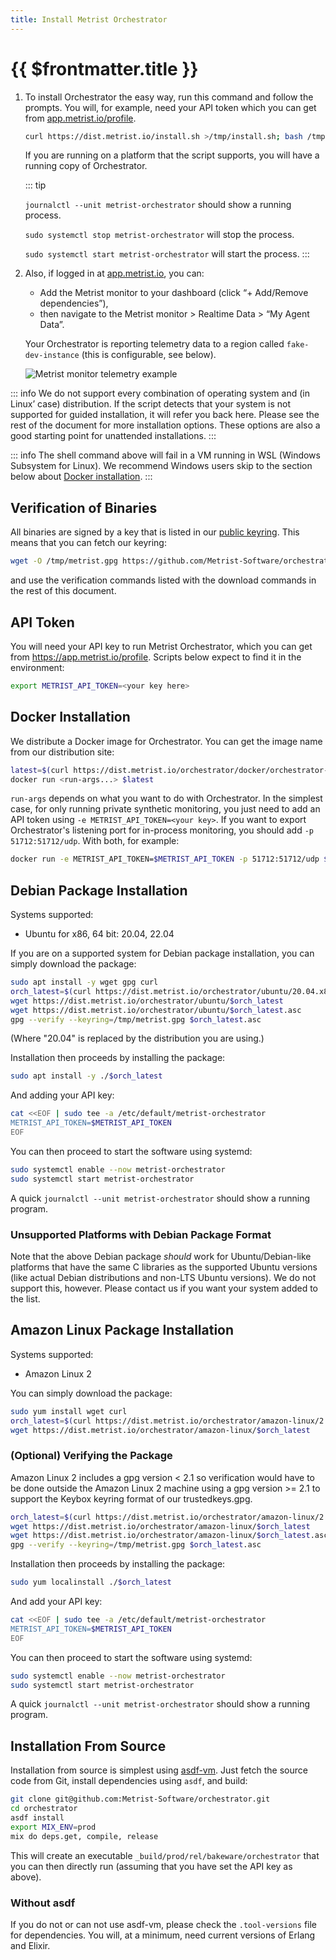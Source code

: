 ```yaml
---
title: Install Metrist Orchestrator
---
```


# {{ $frontmatter.title }}

1. To install Orchestrator the easy way, run this command and follow the prompts. You will, for example, need your API token which you can get from [app.metrist.io/profile](https://app.metrist.io/profile).

	```sh
	curl https://dist.metrist.io/install.sh >/tmp/install.sh; bash /tmp/install.sh
	```

	If you are running on a platform that the script supports, you will have a running copy of Orchestrator.

	::: tip

	`journalctl --unit metrist-orchestrator` should show a running process.

	`sudo systemctl stop metrist-orchestrator` will stop the process.

	`sudo systemctl start metrist-orchestrator` will start the process.
	:::

1. Also, if logged in at [app.metrist.io](https://app.metrist.io/), you can:

	- Add the Metrist monitor to your dashboard (click “+ Add/Remove dependencies”),
	- then navigate to the Metrist monitor > Realtime Data > “My Agent Data”.

	Your Orchestrator is reporting telemetry data to a region called `fake-dev-instance` (this is configurable, see below).

	![Metrist monitor telemetry example](/images/fake-dev-instance-monitor-running.png)

::: info
We do not support every combination of operating system and (in Linux’ case) distribution. If the script detects that your system is not supported for guided installation, it will refer you back here. Please see the rest of the document for more installation options. These options are also a good starting point for unattended installations.
:::

::: info
The shell command above will fail in a VM running in WSL (Windows Subsystem for Linux). We recommend Windows users skip to the section below about [Docker installation](#docker-installation).
:::

## Verification of Binaries

All binaries are signed by a key that is listed in our [public keyring](https://github.com/Metrist-Software/orchestrator/blob/dist/trustedkeys.gpg?raw=true). This means that you can fetch our keyring:

```sh
wget -O /tmp/metrist.gpg https://github.com/Metrist-Software/orchestrator/blob/dist/trustedkeys.gpg?raw=true
```

and use the verification commands listed with the download commands in the rest of this document.

## API Token

You will need your API key to run Metrist Orchestrator, which you can get from https://app.metrist.io/profile. Scripts below expect to find it in the environment:

```sh
export METRIST_API_TOKEN=<your key here>
```

## Docker Installation

We distribute a Docker image for Orchestrator. You can get the image name from our distribution site:

```sh
latest=$(curl https://dist.metrist.io/orchestrator/docker/orchestrator-latest.txt)
docker run <run-args...> $latest
```

`run-args` depends on what you want to do with Orchestrator. In the simplest case, for only running private synthetic monitoring, you just need to add an API token using `-e METRIST_API_TOKEN=<your key>`. If you want to export Orchestrator's listening port for in-process monitoring, you should add `-p 51712:51712/udp`. With both, for example:

```sh
docker run -e METRIST_API_TOKEN=$METRIST_API_TOKEN -p 51712:51712/udp $latest
```

## Debian Package Installation

Systems supported:

* Ubuntu for x86, 64 bit: 20.04, 22.04

If you are on a supported system for Debian package installation, you can simply download the package:

```sh
sudo apt install -y wget gpg curl
orch_latest=$(curl https://dist.metrist.io/orchestrator/ubuntu/20.04.x86_64.latest.txt)
wget https://dist.metrist.io/orchestrator/ubuntu/$orch_latest
wget https://dist.metrist.io/orchestrator/ubuntu/$orch_latest.asc
gpg --verify --keyring=/tmp/metrist.gpg $orch_latest.asc
```

(Where "20.04" is replaced by the distribution you are using.)

Installation then proceeds by installing the package:

```sh
sudo apt install -y ./$orch_latest
```

And adding your API key:

```sh
cat <<EOF | sudo tee -a /etc/default/metrist-orchestrator
METRIST_API_TOKEN=$METRIST_API_TOKEN
EOF
```

You can then proceed to start the software using systemd:

```sh
sudo systemctl enable --now metrist-orchestrator
sudo systemctl start metrist-orchestrator
```

A quick `journalctl --unit metrist-orchestrator` should show a running program.

### Unsupported Platforms with Debian Package Format

Note that the above Debian package _should_ work for Ubuntu/Debian-like platforms that have the same C libraries as the supported Ubuntu versions (like actual Debian distributions and non-LTS Ubuntu versions). We do not support this, however. Please contact us if you want your system added to the list.

## Amazon Linux Package Installation

Systems supported:

* Amazon Linux 2

You can simply download the package:

```sh
sudo yum install wget curl
orch_latest=$(curl https://dist.metrist.io/orchestrator/amazon-linux/2.x86_64.latest.txt)
wget https://dist.metrist.io/orchestrator/amazon-linux/$orch_latest
```

### (Optional) Verifying the Package

Amazon Linux 2 includes a gpg version < 2.1 so verification would have to be done outside the Amazon Linux 2 machine using a gpg version >= 2.1 to support the Keybox keyring format of our trustedkeys.gpg.

```sh
orch_latest=$(curl https://dist.metrist.io/orchestrator/amazon-linux/2.x86_64.latest.txt)
wget https://dist.metrist.io/orchestrator/amazon-linux/$orch_latest
wget https://dist.metrist.io/orchestrator/amazon-linux/$orch_latest.asc
gpg --verify --keyring=/tmp/metrist.gpg $orch_latest.asc
```

Installation then proceeds by installing the package:

```sh
sudo yum localinstall ./$orch_latest
```

And add your API key:

```sh
cat <<EOF | sudo tee -a /etc/default/metrist-orchestrator
METRIST_API_TOKEN=$METRIST_API_TOKEN
EOF
```

You can then proceed to start the software using systemd:

```sh
sudo systemctl enable --now metrist-orchestrator
sudo systemctl start metrist-orchestrator
```

A quick `journalctl --unit metrist-orchestrator` should show a running program.

## Installation From Source <Badge type="warning" text="experimental" />

Installation from source is simplest using [asdf-vm](https://asdf-vm.com/). Just fetch the source code from Git, install dependencies using `asdf`, and build:

```sh
git clone git@github.com:Metrist-Software/orchestrator.git
cd orchestrator
asdf install
export MIX_ENV=prod
mix do deps.get, compile, release
```

This will create an executable `_build/prod/rel/bakeware/orchestrator` that you can then directly run (assuming that you have set the API key as above).

### Without asdf

If you do not or can not use asdf-vm, please check the `.tool-versions` file for dependencies. You will, at a minimum, need current versions of Erlang and Elixir.
